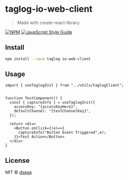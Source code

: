 # taglog-io-web-client

> Made with create-react-library

[![NPM](https://img.shields.io/npm/v/taglog-io-web-client.svg)](https://www.npmjs.com/package/taglog-io-web-client) [![JavaScript Style Guide](https://img.shields.io/badge/code_style-standard-brightgreen.svg)](https://standardjs.com)

## Install

```bash
npm install --save taglog-io-web-client
```

## Usage

```tsx
import { useTaglogInit } from "../utils/taglogClient";


function TestComponent() {
  const { captureInfo } = useTaglogInit({
    accessKey: "{accessKeyHere}",
    defaultChannel: "{testChannelKey}",
  });

  return <div>
    <Button onClick={(e)=>{
      captureInfo("Button Event Triggered",e);
    }}>Test Action</Button>
  </div>
}
```

## License

MIT © [dsaga](https://github.com/dsaga)
